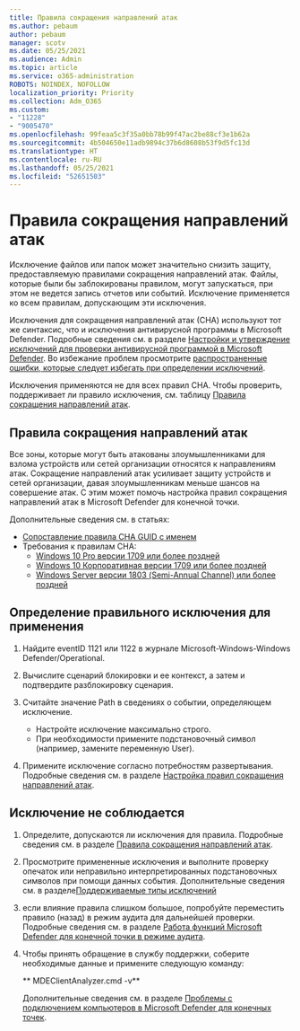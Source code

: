 ```yaml
---
title: Правила сокращения направлений атак
ms.author: pebaum
author: pebaum
manager: scotv
ms.date: 05/25/2021
ms.audience: Admin
ms.topic: article
ms.service: o365-administration
ROBOTS: NOINDEX, NOFOLLOW
localization_priority: Priority
ms.collection: Adm_O365
ms.custom:
- "11228"
- "9005470"
ms.openlocfilehash: 99feaa5c3f35a0bb78b99f47ac2be88cf3e1b62a
ms.sourcegitcommit: 4b504650e11adb9894c37b6d8608b53f9d5fc13d
ms.translationtype: HT
ms.contentlocale: ru-RU
ms.lasthandoff: 05/25/2021
ms.locfileid: "52651503"
---
```

# <a name="attack-surface-reduction-rules"></a>Правила сокращения направлений атак

Исключение файлов или папок может значительно снизить защиту, предоставляемую правилами сокращения направлений атак. Файлы, которые были бы заблокированы правилом, могут запускаться, при этом не ведется запись отчетов или событий. Исключение применяется ко всем правилам, допускающим эти исключения.

Исключения для сокращения направлений атак (СНА) используют тот же синтаксис, что и исключения антивирусной программы в Microsoft Defender. Подробные сведения см. в разделе [Настройки и утверждение исключений для проверки антивирусной программой в Microsoft Defender](/microsoft-365/security/defender-endpoint/configure-exclusions-microsoft-defender-antivirus). Во избежание проблем просмотрите [распространенные ошибки, которые следует избегать при определении исключений](/microsoft-365/security/defender-endpoint/common-exclusion-mistakes-microsoft-defender-antivirus).

Исключения применяются не для всех правил СНА. Чтобы проверить, поддерживает ли правило исключения, см. таблицу [Правила сокращения направлений атак](/microsoft-365/security/defender-endpoint/attack-surface-reduction#attack-surface-reduction-rules).

## <a name="attack-surface-reduction-rules"></a>Правила сокращения направлений атак

Все зоны, которые могут быть атакованы злоумышленниками для взлома устройств или сетей организации относятся к направлениям атак. Сокращение направлений атак усиливает защиту устройств и сетей организации, давая злоумышленникам меньше шансов на совершение атак. С этим может помочь настройка правил сокращения направлений атак в Microsoft Defender для конечной точки.

Дополнительные сведения см. в статьях:

- [Сопоставление правила СНА GUID с именем](/microsoft-365/security/defender-endpoint/attack-surface-reduction#attack-surface-reduction-rules)
- Требования к правилам СНА:
    - [Windows 10 Pro версии 1709 или более поздней](/windows/whats-new/whats-new-windows-10-version-1709)
    - [Windows 10 Корпоративная версии 1709 или более поздней](/windows/whats-new/whats-new-windows-10-version-1709)
    - [Windows Server версии 1803 (Semi-Annual Channel) или более поздней](/windows-server/get-started/whats-new-in-windows-server-1803)

## <a name="identify-the-correct-exclusion-to-apply"></a>Определение правильного исключения для применения

1. Найдите eventID 1121 или 1122 в журнале Microsoft-Windows-Windows Defender/Operational.

1. Вычислите сценарий блокировки и ее контекст, а затем и подтвердите разблокировку сценария.

1. Считайте значение Path в сведениях о событии, определяющем исключение.
    - Настройте исключение максимально строго.
    - При необходимости примените подстановочный символ (например, замените переменную User).

1. Примените исключение согласно потребностям развертывания. Подробные сведения см. в разделе [Настройка правил сокращения направлений атак](/microsoft-365/security/defender-endpoint/customize-attack-surface-reduction).

## <a name="exclusion-is-not-honored"></a>Исключение не соблюдается

1. Определите, допускаются ли исключения для правила. Подробные сведения см. в разделе [Правила сокращения направлений атак](/microsoft-365/security/defender-endpoint/attack-surface-reduction#attack-surface-reduction-rules).

1. Просмотрите примененные исключения и выполните проверку опечаток или неправильно интерпретированных подстановочных символов при помощи данных события. Дополнительные сведения см. в разделе[Поддерживаемые типы исключений](/microsoft-365/security/defender-endpoint/mac-exclusions#supported-exclusion-types)

1. если влияние правила слишком большое, попробуйте переместить правило (назад) в режим аудита для дальнейшей проверки. Подробные сведения см. в разделе [Работа функций Microsoft Defender для конечной точки в режиме аудита](/microsoft-365/security/defender-endpoint/audit-windows-defender).

1. Чтобы принять обращение в службу поддержки, соберите необходимые данные и примените следующую команду:
    
   ** MDEClientAnalyzer.cmd -v**

    Дополнительные сведения см. в разделе [Проблемы с подключением компьютеров в Microsoft Defender для конечных точек](issues-with-onboarding-machines.md).
